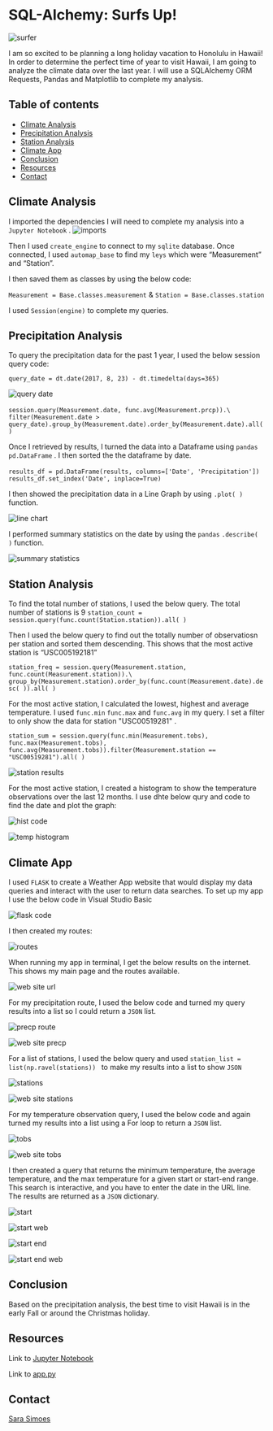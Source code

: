# SQL-Alchemy: Surfs Up!

![surfer](Images/surfs-up.png)

I am so excited to be planning a long holiday vacation to Honolulu in Hawaii! In order to determine the perfect time of year to visit Hawaii, I am going to analyze the climate data over the last year. I will use a SQLAlchemy ORM Requests, Pandas and Matplotlib to complete my analysis.

## Table of contents
* [Climate Analysis](#climate_analysis)
* [Precipitation Analysis](#precipitation_analysis)
* [Station Analysis](#station_analysis)
* [Climate App](#climate_app)
* [Conclusion](#conclusion)
* [Resources](#resources)
* [Contact](#contact)

## Climate Analysis

I imported the dependencies I will need to complete my analysis into a `Jupyter Notebook` . 
![imports](Images/import.PNG)

Then I used `create_engine` to connect to my `sqlite` database. Once connected, I used `automap_base` to find my `leys` which were “Measurement” and “Station”. 

I then saved them as classes by using the below code: 

`Measurement = Base.classes.measurement`  &  `Station = Base.classes.station` 

I used `Session(engine)`  to complete my queries. 

## Precipitation Analysis

To query the precipitation data for the past 1 year, I used the below session query code: 

` query_date = dt.date(2017, 8, 23) - dt.timedelta(days=365) ` 

![query date](Images/query_date.PNG)

`session.query(Measurement.date, func.avg(Measurement.prcp)).\ `
   ` filter(Measurement.date > query_date).group_by(Measurement.date).order_by(Measurement.date).all()` 

Once I retrieved by results, I turned the data into a Dataframe using `pandas`  ` pd.DataFrame` . I then sorted the the dataframe by date. 

 ` results_df = pd.DataFrame(results, columns=['Date', 'Precipitation']) `
 `  results_df.set_index('Date', inplace=True) `

I then showed the precipitation data in a Line Graph by using ` .plot( ) ` function. 

![line chart](Images/precp_line.PNG)

I performed summary statistics on the date by using the `pandas`  ` .describe( ) ` function. 

![summary statistics](Images/sum_stats.PNG)

## Station Analysis

To find the total number of stations, I used the below query. The total number of stations is 9
` station_count = session.query(func.count(Station.station)).all( ) `

Then I used the below query to find out the totally number of observatiosn per station and sorted them descending. This shows that the most active station is “USC005192181” 

` station_freq = session.query(Measurement.station, func.count(Measurement.station)).\
    group_by(Measurement.station).order_by(func.count(Measurement.date).desc( )).all( ) `

For the most active station, I calculated the lowest, highest and average temperature. I used `func.min` `func.max` and `func.avg` in my query. I set a filter to only show the data for station "USC00519281" .

` station_sum = session.query(func.min(Measurement.tobs), func.max(Measurement.tobs),   
func.avg(Measurement.tobs)).filter(Measurement.station == "USC00519281").all( ) `

![station results](Images/USC00519281.PNG)

For the most active station, I created a histogram to show the temperature observations over the last 12 months. I use dhte below qury and code to find the date and plot the graph:

![hist code](Images/hist_code.PNG)

![temp histogram](Images/temp_hist.PNG)

## Climate App

I used `FLASK` to create a Weather App website that would display my data queries and interact with the user to return data searches. 
To set up my app I use the below code in Visual Studio Basic

![flask code](Images/flask_setup.PNG)

I then created my routes: 

![routes](Images/routes.PNG)

When running my app in terminal, I get the below results on the internet. This shows my main page and the routes available. 

![web site url](Images/web_site_route.PNG)

For my precipitation route, I used the below code and turned my query results into a list so I could return a `JSON` list.

![precp route](Images/precp_route.PNG)

![web site precp](Images/web_precp.PNG)

For a list of stations, I used the below query and used `station_list = list(np.ravel(stations)) ` to make my results into a list to show `JSON` 

![stations](Images/station_route.PNG)

![web site stations](Images/web_station.PNG)

For my temperature observation query, I used the below code and again turned my results into a list using a For loop to return a `JSON` list. 

![tobs](Images/tobs_route.PNG)

![web site tobs](Images/web_tobs.PNG)

I then created a query that returns the minimum temperature, the average temperature, and the max temperature for a given start or start-end range. This search is interactive, and you have to enter the date in the URL line. The results are returned as a `JSON` dictionary. 

![start](Images/start_route.PNG)

![start web](Images/web_temp_start.PNG)

![start end](Images/start_end_route.PNG)

![start end web](Images/web_temp_start_end.PNG)


## Conclusion

Based on the precipitation analysis, the best time to visit Hawaii is in the early Fall or around the Christmas holiday. 

## Resources 

Link to [Jupyter Notebook]( https://github.com/Ssimoes48/SQLAlchemy_Challenge/blob/main/sara_climate.ipynb) 

Link to [app.py]( https://github.com/Ssimoes48/SQLAlchemy_Challenge/blob/main/app.py)


## Contact

[Sara Simoes](https://ssimoes48.github.io/)
